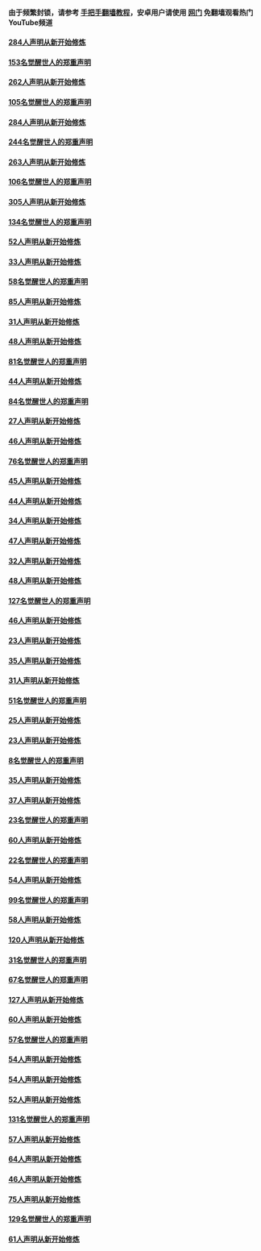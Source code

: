 #### 由于频繁封锁，请参考 [手把手翻墙教程](https://github.com/gfw-breaker/guides/wiki/)，安卓用户请使用 [网门](https://github.com/gfw-breaker/nogfw/blob/master/dl.md?t=04150101) 免翻墙观看热门YouTube频道 

#### [284人声明从新开始修炼](../pages/91/423296.md?t=04150101) 

#### [153名觉醒世人的郑重声明](../pages/91/423295.md?t=04150101) 

#### [262人声明从新开始修炼](../pages/91/423004.md?t=04150101) 

#### [105名觉醒世人的郑重声明](../pages/91/423003.md?t=04150101) 

#### [284人声明从新开始修炼](../pages/91/422707.md?t=04150101) 

#### [244名觉醒世人的郑重声明](../pages/91/422706.md?t=04150101) 

#### [263人声明从新开始修炼](../pages/91/422553.md?t=04150101) 

#### [106名觉醒世人的郑重声明](../pages/91/422552.md?t=04150101) 

#### [305人声明从新开始修炼](../pages/91/422153.md?t=04150101) 

#### [134名觉醒世人的郑重声明](../pages/91/422152.md?t=04150101) 

#### [52人声明从新开始修炼](../pages/91/421846.md?t=04150101) 

#### [33人声明从新开始修炼](../pages/91/421804.md?t=04150101) 

#### [58名觉醒世人的郑重声明](../pages/91/421845.md?t=04150101) 

#### [85人声明从新开始修炼](../pages/91/421769.md?t=04150101) 

#### [31人声明从新开始修炼](../pages/91/421763.md?t=04150101) 

#### [48人声明从新开始修炼](../pages/91/421605.md?t=04150101) 

#### [81名觉醒世人的郑重声明](../pages/91/421656.md?t=04150101) 

#### [44人声明从新开始修炼](../pages/91/421544.md?t=04150101) 

#### [84名觉醒世人的郑重声明](../pages/91/421543.md?t=04150101) 

#### [27人声明从新开始修炼](../pages/91/421465.md?t=04150101) 

#### [46人声明从新开始修炼](../pages/91/421454.md?t=04150101) 

#### [76名觉醒世人的郑重声明](../pages/91/421453.md?t=04150101) 

#### [45人声明从新开始修炼](../pages/91/421452.md?t=04150101) 

#### [44人声明从新开始修炼](../pages/91/421422.md?t=04150101) 

#### [34人声明从新开始修炼](../pages/91/421322.md?t=04150101) 

#### [47人声明从新开始修炼](../pages/91/421264.md?t=04150101) 

#### [32人声明从新开始修炼](../pages/91/421225.md?t=04150101) 

#### [48人声明从新开始修炼](../pages/91/421202.md?t=04150101) 

#### [127名觉醒世人的郑重声明](../pages/91/421224.md?t=04150101) 

#### [46人声明从新开始修炼](../pages/91/421203.md?t=04150101) 

#### [23人声明从新开始修炼](../pages/91/421138.md?t=04150101) 

#### [35人声明从新开始修炼](../pages/91/421122.md?t=04150101) 

#### [31人声明从新开始修炼](../pages/91/421081.md?t=04150101) 

#### [51名觉醒世人的郑重声明](../pages/91/421080.md?t=04150101) 

#### [25人声明从新开始修炼](../pages/91/421020.md?t=04150101) 

#### [23人声明从新开始修炼](../pages/91/420884.md?t=04150101) 

#### [8名觉醒世人的郑重声明](../pages/91/420883.md?t=04150101) 

#### [35人声明从新开始修炼](../pages/91/420809.md?t=04150101) 

#### [37人声明从新开始修炼](../pages/91/420766.md?t=04150101) 

#### [23名觉醒世人的郑重声明](../pages/91/420765.md?t=04150101) 

#### [60人声明从新开始修炼](../pages/91/420727.md?t=04150101) 

#### [22名觉醒世人的郑重声明](../pages/91/420726.md?t=04150101) 

#### [54人声明从新开始修炼](../pages/91/420529.md?t=04150101) 

#### [99名觉醒世人的郑重声明](../pages/91/420528.md?t=04150101) 

#### [58人声明从新开始修炼](../pages/91/420198.md?t=04150101) 

#### [120人声明从新开始修炼](../pages/91/420141.md?t=04150101) 

#### [31名觉醒世人的郑重声明](../pages/91/420197.md?t=04150101) 

#### [67名觉醒世人的郑重声明](../pages/91/420140.md?t=04150101) 

#### [127人声明从新开始修炼](../pages/91/420082.md?t=04150101) 

#### [60人声明从新开始修炼](../pages/91/420081.md?t=04150101) 

#### [57名觉醒世人的郑重声明](../pages/91/420080.md?t=04150101) 

#### [54人声明从新开始修炼](../pages/91/419533.md?t=04150101) 

#### [54人声明从新开始修炼](../pages/91/419532.md?t=04150101) 

#### [52人声明从新开始修炼](../pages/91/419531.md?t=04150101) 

#### [131名觉醒世人的郑重声明](../pages/91/419530.md?t=04150101) 

#### [57人声明从新开始修炼](../pages/91/419430.md?t=04150101) 

#### [64人声明从新开始修炼](../pages/91/419429.md?t=04150101) 

#### [46人声明从新开始修炼](../pages/91/419428.md?t=04150101) 

#### [75人声明从新开始修炼](../pages/91/419427.md?t=04150101) 

#### [129名觉醒世人的郑重声明](../pages/91/419426.md?t=04150101) 

#### [61人声明从新开始修炼](../pages/91/419198.md?t=04150101) 

